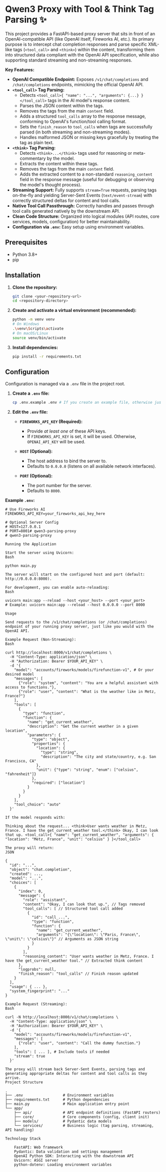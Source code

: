 # Qwen3 Proxy with Tool & Think Tag Parsing ✨

This project provides a FastAPI-based proxy server that sits in front of an OpenAI-compatible API (like OpenAI itself, Fireworks AI, etc.). Its primary purpose is to intercept chat completion responses and parse specific XML-like tags (`<tool_call>` and `<think>`) within the content, transforming them into structured data compliant with the OpenAI API specification, while also supporting standard streaming and non-streaming responses.

**Key Features:**

* **OpenAI Compatible Endpoint:** Exposes `/v1/chat/completions` and `/chat/completions` endpoints, mimicking the official OpenAI API.
* **`<tool_call>` Tag Parsing:**
    * Detects `<tool_call>{ "name": "...", "arguments": {...} }</tool_call>` tags in the AI model's response content.
    * Parses the JSON content within the tags.
    * Removes the tags from the main `content` field.
    * Adds a structured `tool_calls` array to the response message, conforming to OpenAI's function/tool calling format.
    * Sets the `finish_reason` to `tool_calls` when tags are successfully parsed (in both streaming and non-streaming modes).
    * Handles malformed JSON or missing keys gracefully by treating the tag as plain text.
* **`<think>` Tag Parsing:**
    * Detects `<think>...</think>` tags used for reasoning or meta-commentary by the model.
    * Extracts the content within these tags.
    * Removes the tags from the main `content` field.
    * Adds the extracted content to a non-standard `reasoning_content` field in the response message (useful for debugging or observing the model's thought process).
* **Streaming Support:** Fully supports `stream=True` requests, parsing tags on-the-fly and yielding Server-Sent Events (`text/event-stream`) with correctly structured deltas for content and tool calls.
* **Native Tool Call Passthrough:** Correctly handles and passes through tool calls generated natively by the downstream API.
* **Clean Code Structure:** Organized into logical modules (API routes, core services, models, configuration) for better maintainability.
* **Configuration via `.env`:** Easy setup using environment variables.

## Prerequisites

* Python 3.8+
* pip

## Installation

1.  **Clone the repository:**
    ```bash
    git clone <your-repository-url>
    cd <repository-directory>
    ```

2.  **Create and activate a virtual environment (recommended):**
    ```bash
    python -m venv venv
    # On Windows
    .\venv\Scripts\activate
    # On macOS/Linux
    source venv/bin/activate
    ```

3.  **Install dependencies:**
    ```bash
    pip install -r requirements.txt
    ```

## Configuration

Configuration is managed via a `.env` file in the project root.

1.  **Create a `.env` file:**
    ```bash
    cp .env.example .env # If you create an example file, otherwise just create .env
    ```

2.  **Edit the `.env` file:**

    * **`FIREWORKS_API_KEY` (Required):**
        * Provide *at least one* of these API keys.
        * If `FIREWORKS_API_KEY` is set, it will be used. Otherwise, `OPENAI_API_KEY` will be used.

    * **`HOST` (Optional):**
        * The host address to bind the server to.
        * Defaults to `0.0.0.0` (listens on all available network interfaces).

    * **`PORT` (Optional):**
        * The port number for the server.
        * Defaults to `8000`.

**Example `.env`:**

```dotenv
# Use Fireworks AI
FIREWORKS_API_KEY=your_fireworks_api_key_here

# Optional Server Config
# HOST=127.0.0.1
# PORT=8001# qwen3-parsing-proxy
# qwen3-parsing-proxy

Running the Application

Start the server using Uvicorn:
Bash

python main.py

The server will start on the configured host and port (default: http://0.0.0.0:8000).

For development, you can enable auto-reloading:
Bash

uvicorn main:app --reload --host <your_host> --port <your_port>
# Example: uvicorn main:app --reload --host 0.0.0.0 --port 8000

Usage

Send requests to the /v1/chat/completions (or /chat/completions) endpoint of your running proxy server, just like you would with the OpenAI API.

Example Request (Non-Streaming):
Bash

curl http://localhost:8000/v1/chat/completions \
  -H "Content-Type: application/json" \
  -H "Authorization: Bearer $YOUR_API_KEY" \
  -d '{
    "model": "accounts/fireworks/models/firefunction-v1", # Or your desired model
    "messages": [
      {"role": "system", "content": "You are a helpful assistant with access to functions."},
      {"role": "user", "content": "What is the weather like in Metz, France?"}
    ],
    "tools": [
      {
        "type": "function",
        "function": {
          "name": "get_current_weather",
          "description": "Get the current weather in a given location",
          "parameters": {
            "type": "object",
            "properties": {
              "location": {
                "type": "string",
                "description": "The city and state/country, e.g. San Francisco, CA"
              },
              "unit": {"type": "string", "enum": ["celsius", "fahrenheit"]}
            },
            "required": ["location"]
          }
        }
      }
    ],
    "tool_choice": "auto"
  }'

If the model responds with:

Thinking about the request... <think>User wants weather in Metz, France. I have the get_current_weather tool.</think> Okay, I can look that up. <tool_call>{ "name": "get_current_weather", "arguments": { "location": "Metz, France", "unit": "celsius" } }</tool_call>

The proxy will return:
JSON

{
  "id": "...",
  "object": "chat.completion",
  "created": ...,
  "model": "...",
  "choices": [
    {
      "index": 0,
      "message": {
        "role": "assistant",
        "content": "Okay, I can look that up.", // Tags removed
        "tool_calls": [ // Structured tool call added
          {
            "id": "call_...",
            "type": "function",
            "function": {
              "name": "get_current_weather",
              "arguments": "{\"location\": \"Paris, France\", \"unit\": \"celsius\"}" // Arguments as JSON string
            }
          }
        ],
        "reasoning_content": "User wants weather in Metz, France. I have the get_current_weather tool." // Extracted think content
      },
      "logprobs": null,
      "finish_reason": "tool_calls" // Finish reason updated
    }
  ],
  "usage": { ... },
  "system_fingerprint": "..."
}

Example Request (Streaming):
Bash

curl -N http://localhost:8000/v1/chat/completions \
  -H "Content-Type: application/json" \
  -H "Authorization: Bearer $YOUR_API_KEY" \
  -d '{
    "model": "accounts/fireworks/models/firefunction-v1",
    "messages": [
      {"role": "user", "content": "Call the dummy function."}
    ],
    "tools": [ ... ], # Include tools if needed
    "stream": true
  }'

The proxy will stream back Server-Sent Events, parsing tags and generating appropriate deltas for content and tool calls as they arrive.
Project Structure

.
├── .env                  # Environment variables
├── requirements.txt      # Python dependencies
├── main.py               # Main application entry point
└── app/
    ├── api/              # API endpoint definitions (FastAPI routers)
    ├── core/             # Core components (config, client init)
    ├── models/           # Pydantic data models
    └── services/         # Business logic (tag parsing, streaming, API handling)

Technology Stack

    FastAPI: Web framework
    Pydantic: Data validation and settings management
    OpenAI Python SDK: Interacting with the downstream API
    Uvicorn: ASGI server
    python-dotenv: Loading environment variables
